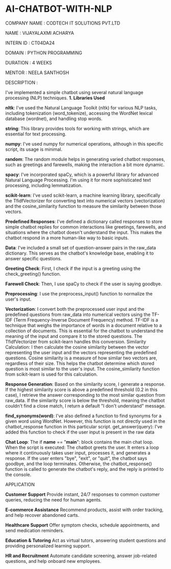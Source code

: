 # AI-CHATBOT-WITH-NLP

COMPANY NAME : CODTECH IT SOLUTIONS PVT.LTD

NAME : VIJAYALAXMI ACHARYA

INTERN ID : CT04DA24

DOMAIN : PYTHON PROGRAMMING

DURATION : 4 WEEKS

MENTOR : NEELA SANTHOSH

DESCRIPTION :

I've implemented a simple chatbot using several natural language processing (NLP) techniques.
**1. Libraries Used**

**nltk**: I've used the Natural Language Toolkit (nltk) for various NLP tasks, including tokenization (word_tokenize), accessing the WordNet lexical database (wordnet), and handling stop words.

**string**: This library provides tools for working with strings, which are essential for text processing.

**numpy**: I've used numpy for numerical operations, although in this specific script, its usage is minimal.

**random**: The random module helps in generating varied chatbot responses, such as greetings and farewells, making the interaction a bit more dynamic.

**spacy**: I've incorporated spaCy, which is a powerful library for advanced Natural Language Processing. I'm using it for more sophisticated text processing, including lemmatization.

**scikit-learn**: I've used scikit-learn, a machine learning library, specifically the TfidfVectorizer for converting text into numerical vectors (vectorization) and the cosine_similarity function to measure the similarity between those vectors.

**Predefined Responses**: I've defined a dictionary called responses to store simple chatbot replies for common interactions like greetings, farewells, and situations where the chatbot doesn't understand the input. This makes the chatbot respond in a more human-like way to basic inputs.

**Data**: I've included a small set of question-answer pairs in the raw_data dictionary. This serves as the chatbot's knowledge base, enabling it to answer specific questions.

**Greeting Check**: First, I check if the input is a greeting using the check_greeting() function.

**Farewell Check**: Then, I use spaCy to check if the user is saying goodbye.

**Preprocessing**: I use the  preprocess_input()  function to normalize the user's input.

**Vectorization**: I convert both the preprocessed user input and the predefined questions from  raw_data  into numerical vectors using the TF-IDF (Term Frequency-Inverse Document Frequency) method.  TF-IDF is a technique that weighs the importance of words in a document relative to a collection of documents.  This is essential for the chatbot to understand the meaning of the input and compare it to the stored questions.  The  TfidfVectorizer  from scikit-learn handles this conversion.
Similarity Calculation: I then calculate the cosine similarity between the vector representing the user input and the vectors representing the predefined questions.  Cosine similarity is a measure of how similar two vectors are, regardless of their size.  This helps the chatbot determine which stored question is most similar to the user's input.  The  cosine_similarity  function from scikit-learn is used for this calculation.

**Response Generation**: Based on the similarity score, I generate a response. If the highest similarity score is above a predefined threshold (0.2 in this case), I retrieve the answer corresponding to the most similar question from  raw_data.  If the similarity score is below the threshold, meaning the chatbot couldn't find a close match, I return a default "I don't understand" message.

**find_synonyms(word)**: I've also defined a function to find synonyms for a given word using WordNet.  However, this function is not directly used in the  chatbot_response  function in this particular script.
get_answer(query): I've added this function to check if the user input is present in the raw data

**Chat Loop**: The  if __name__ == "__main__":  block contains the main chat loop. When the script is executed:
The chatbot greets the user.
It enters a loop where it continuously takes user input, processes it, and generates a response.
If the user enters "bye", "exit", or "quit", the chatbot says goodbye, and the loop terminates.
Otherwise, the  chatbot_response()  function is called to generate the chatbot's reply, and the reply is printed to the console.

APPLICATION

**Customer Support**
Provide instant, 24/7 responses to common customer queries, reducing the need for human agents.

**E-commerce Assistance**
Recommend products, assist with order tracking, and help recover abandoned carts.

**Healthcare Support**
Offer symptom checks, schedule appointments, and send medication reminders.

**Education & Tutoring**
Act as virtual tutors, answering student questions and providing personalized learning support.

**HR and Recruitment**
Automate candidate screening, answer job-related questions, and help onboard new employees.
